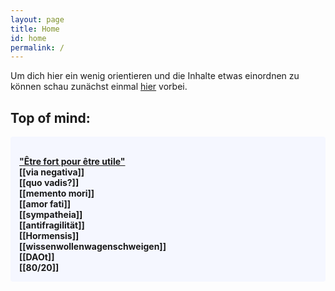 ```yaml
---
layout: page
title: Home
id: home
permalink: /
---
```


Um dich hier ein wenig orientieren und die Inhalte etwas einordnen zu können schau zunächst einmal <a class="internal-link" href="/about">hier</a> vorbei.

<h2>Top of mind:</h2>

<p style="padding: 1em 1em; background: #f5f7ff; border-radius: 4px;">
<br>
 <span style="font-weight: bold">
 <a class="internal-link" href="training">"Être fort pour être utile"</a> </span>
<br>
 <span style="font-weight: bold">[[via negativa]]</span> 
<br>
 <span style="font-weight: bold">[[quo vadis?]]</span> 
<br>
 <span style="font-weight: bold">[[memento mori]]</span> 
<br>
 <span style="font-weight: bold">[[amor fati]]</span> 
<br>
 <span style="font-weight: bold">[[sympatheia]]</span> 
<br>
 <span style="font-weight: bold">[[antifragilität]]</span> 
<br>
 <span style="font-weight: bold">[[Hormensis]]</span> 
<br>
 <span style="font-weight: bold">[[wissenwollenwagenschweigen]]</span> 
<br>
 <span style="font-weight: bold">[[DAOt]]</span> 
<br>
 <span style="font-weight: bold">[[80/20]]</span> 
</p>



<style>
  .wrapper {
    max-width: 46em;
  }
</style>

